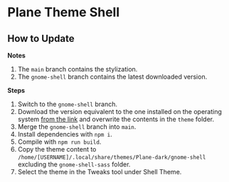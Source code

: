 # Plane Theme Shell

## How to Update

**Notes**

1. The `main` branch contains the stylization.
2. The `gnome-shell` branch contains the latest downloaded version.

**Steps**

1. Switch to the `gnome-shell` branch.
2. Download the version equivalent to the one installed on the operating system [from the link](https://gitlab.gnome.org/GNOME/gnome-shell/-/tree/main/data/theme?ref_type=heads) and overwrite the contents in the `theme` folder.
3. Merge the `gnome-shell` branch into `main`.
4. Install dependencies with `npm i`.
5. Compile with `npm run build`.
6. Copy the theme content to `/home/[USERNAME]/.local/share/themes/Plane-dark/gnome-shell` excluding the `gnome-shell-sass` folder.
7. Select the theme in the Tweaks tool under Shell Theme.
